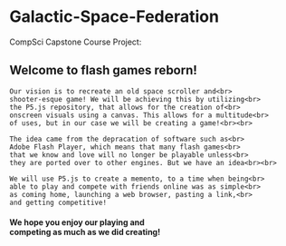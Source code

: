 # Galactic-Space-Federation
CompSci Capstone Course Project:

<h2>Welcome to flash games reborn!</h2>

    Our vision is to recreate an old space scroller and<br>
    shooter-esque game! We will be achieving this by utilizing<br>
    the P5.js repository, that allows for the creation of<br>
    onscreen visuals using a canvas. This allows for a multitude<br>
    of uses, but in our case we will be creating a game!<br><br>

    The idea came from the depracation of software such as<br>
    Adobe Flash Player, which means that many flash games<br>
    that we know and love will no longer be playable unless<br>
    they are ported over to other engines. But we have an idea<br><br>

    We will use P5.js to create a memento, to a time when being<br>
    able to play and compete with friends online was as simple<br>
    as coming home, launching a web browser, pasting a link,<br>
    and getting competitive!

<h4>We hope you enjoy our playing and<br>competing as much as we did creating!</h4>
